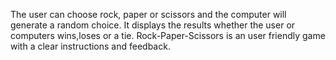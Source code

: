 The user can choose rock, paper or scissors and the computer will generate a random choice. 
It displays the results whether the user or computers wins,loses or a tie.
Rock-Paper-Scissors is an user friendly game with a clear instructions and feedback.
